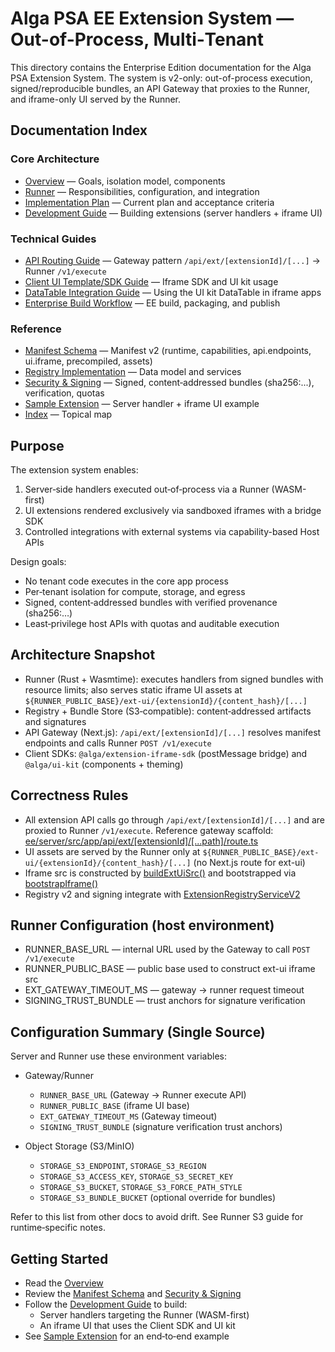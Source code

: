 # Alga PSA EE Extension System — Out-of-Process, Multi‑Tenant

This directory contains the Enterprise Edition documentation for the Alga PSA Extension System. The system is v2-only: out-of-process execution, signed/reproducible bundles, an API Gateway that proxies to the Runner, and iframe-only UI served by the Runner.

## Documentation Index

### Core Architecture
- [Overview](overview.md) — Goals, isolation model, components
- [Runner](runner.md) — Responsibilities, configuration, and integration
- [Implementation Plan](implementation_plan.md) — Current plan and acceptance criteria
- [Development Guide](development_guide.md) — Building extensions (server handlers + iframe UI)

### Technical Guides
- [API Routing Guide](api-routing-guide.md) — Gateway pattern `/api/ext/[extensionId]/[...]` → Runner `/v1/execute`
- [Client UI Template/SDK Guide](template-system-guide.md) — Iframe SDK and UI kit usage
- [DataTable Integration Guide](datatable-integration-guide.md) — Using the UI kit DataTable in iframe apps
- [Enterprise Build Workflow](enterprise-build-workflow.md) — EE build, packaging, and publish

### Reference
- [Manifest Schema](manifest_schema.md) — Manifest v2 (runtime, capabilities, api.endpoints, ui.iframe, precompiled, assets)
- [Registry Implementation](registry_implementation.md) — Data model and services
- [Security & Signing](security_signing.md) — Signed, content‑addressed bundles (sha256:...), verification, quotas
- [Sample Extension](sample_template.md) — Server handler + iframe UI example
- [Index](index.md) — Topical map

## Purpose

The extension system enables:
1. Server‑side handlers executed out‑of‑process via a Runner (WASM-first)
2. UI extensions rendered exclusively via sandboxed iframes with a bridge SDK
3. Controlled integrations with external systems via capability-based Host APIs

Design goals:
- No tenant code executes in the core app process
- Per‑tenant isolation for compute, storage, and egress
- Signed, content‑addressed bundles with verified provenance (sha256:…)
- Least‑privilege host APIs with quotas and auditable execution

## Architecture Snapshot

- Runner (Rust + Wasmtime): executes handlers from signed bundles with resource limits; also serves static iframe UI assets at `${RUNNER_PUBLIC_BASE}/ext-ui/{extensionId}/{content_hash}/[...]`
- Registry + Bundle Store (S3‑compatible): content‑addressed artifacts and signatures
- API Gateway (Next.js): `/api/ext/[extensionId]/[...]` resolves manifest endpoints and calls Runner `POST /v1/execute`
- Client SDKs: `@alga/extension-iframe-sdk` (postMessage bridge) and `@alga/ui-kit` (components + theming)

## Correctness Rules

- All extension API calls go through `/api/ext/[extensionId]/[...]` and are proxied to Runner `/v1/execute`. Reference gateway scaffold: [ee/server/src/app/api/ext/[extensionId]/[...path]/route.ts](ee/server/src/app/api/ext/%5BextensionId%5D/%5B...path%5D/route.ts)
- UI assets are served by the Runner only at `${RUNNER_PUBLIC_BASE}/ext-ui/{extensionId}/{content_hash}/[...]` (no Next.js route for ext-ui)
- Iframe src is constructed by [buildExtUiSrc()](ee/server/src/lib/extensions/ui/iframeBridge.ts:38) and bootstrapped via [bootstrapIframe()](ee/server/src/lib/extensions/ui/iframeBridge.ts:45)
- Registry v2 and signing integrate with [ExtensionRegistryServiceV2](ee/server/src/lib/extensions/registry-v2.ts:48)

## Runner Configuration (host environment)

- RUNNER_BASE_URL — internal URL used by the Gateway to call `POST /v1/execute`
- RUNNER_PUBLIC_BASE — public base used to construct ext-ui iframe src
- EXT_GATEWAY_TIMEOUT_MS — gateway → runner request timeout
- SIGNING_TRUST_BUNDLE — trust anchors for signature verification

## Configuration Summary (Single Source)

Server and Runner use these environment variables:

- Gateway/Runner
  - `RUNNER_BASE_URL` (Gateway → Runner execute API)
  - `RUNNER_PUBLIC_BASE` (iframe UI base)
  - `EXT_GATEWAY_TIMEOUT_MS` (Gateway timeout)
  - `SIGNING_TRUST_BUNDLE` (signature verification trust anchors)

- Object Storage (S3/MinIO)
  - `STORAGE_S3_ENDPOINT`, `STORAGE_S3_REGION`
  - `STORAGE_S3_ACCESS_KEY`, `STORAGE_S3_SECRET_KEY`
  - `STORAGE_S3_BUCKET`, `STORAGE_S3_FORCE_PATH_STYLE`
  - `STORAGE_S3_BUNDLE_BUCKET` (optional override for bundles)

Refer to this list from other docs to avoid drift. See Runner S3 guide for runtime‑specific notes.

## Getting Started

- Read the [Overview](overview.md)
- Review the [Manifest Schema](manifest_schema.md) and [Security & Signing](security_signing.md)
- Follow the [Development Guide](development_guide.md) to build:
  - Server handlers targeting the Runner (WASM-first)
  - An iframe UI that uses the Client SDK and UI kit
- See [Sample Extension](sample_template.md) for an end‑to‑end example
